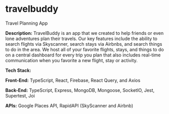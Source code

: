 # travelbuddy

Travel Planning App

**Description:** TravelBuddy is an app that we created to help friends or even lone adventures plan their travels.
Our key features include the ability to search flights via Skyscanner, search stays via Airbnbs, and search things to do in the area.
We host all of your favorite flights, stays, and things to do on a central dashboard for every trip you plan that also includes real-time communication when you favorite a new flight, stay or activity.

**Tech Stack:**

**Front-End:** TypeScript, React, Firebase, React Query, and Axios

**Back-End:** TypeScript, Express, MongoDB, Mongoose, SocketIO, Jest, Supertest, Joi

**APIs:** Google Places API, RapidAPI (SkyScanner and Airbnb)
